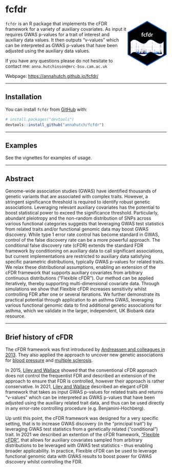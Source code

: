 
<!-- README.md is generated from README.Rmd. Please edit that file -->

# fcfdr

<img src="man/figures/logo.png" align="right" />

`fcfdr` is an R package that implements the cFDR framework for a variety
of auxiliary covariates. As input it requires GWAS p-values for a trait
of interest and auxiliary data values. It then outputs “v-values” which
can be interpreted as GWAS p-values that have been adjusted using the
auxiliary data values.

If you have any questions please do not hesitate to contact me:
`anna.hutchinson@mrc-bsu.cam.ac.uk`

Webpage: <https://annahutch.github.io/fcfdr/>

-----

## Installation

You can install `fcfdr` from [GitHub](https://github.com/) with:

``` r
# install.packages("devtools")
devtools::install_github("annahutch/fcfdr")
```

-----

## Examples

See the vignettes for examples of usage.

-----

## Abstract

Genome-wide association studies (GWAS) have identified thousands of
genetic variants that are associated with complex traits. However, a
stringent significance threshold is required to identify robust genetic
associations. Leveraging relevant auxiliary covariates has the potential
to boost statistical power to exceed the significance threshold.
Particularly, abundant pleiotropy and the non-random distribution of
SNPs across various functional categories suggests that leveraging GWAS
test statistics from related traits and/or functional genomic data may
boost GWAS discovery. While type 1 error rate control has become
standard in GWAS, control of the false discovery rate can be a more
powerful approach. The conditional false discovery rate (cFDR) extends
the standard FDR framework by conditioning on auxiliary data to call
significant associations, but current implementations are restricted to
auxiliary data satisfying specific parametric distributions, typically
GWAS p-values for related traits. We relax these distributional
assumptions, enabling an extension of the cFDR framework that supports
auxiliary covariates from arbitrary continuous distributions (“Flexible
cFDR”). Our method can be applied iteratively, thereby supporting
multi-dimensional covariate data. Through simulations we show that
Flexible cFDR increases sensitivity whilst controlling FDR after one or
several iterations. We further demonstrate its practical potential
through application to an asthma GWAS, leveraging various functional
genomic data to find additional genetic associations for asthma, which
we validate in the larger, independent, UK Biobank data resource.

-----

## Brief history of cFDR

The cFDR framework was first introduced by [Andreassen and colleagues
in 2013](https://doi.org/10.1371/journal.pgen.1003455). They also
applied the approach to uncover new genetic associations for [blood
pressure](https://doi.org/10.1161/HYPERTENSIONAHA.113.02077) and
[multiple sclerosis](https://doi.org/10.1038/mp.2013.195).

In 2015, [Liley and
Wallace](https://doi.org/10.1371/journal.pgen.1004926) showed that the
conventional cFDR approach does not control the frequentist FDR and
described an extension of the approach to ensure that FDR is controlled,
however their approach is rather conservative. In 2021, [Liley and
Wallace](https://doi.org/10.1002/bimj.201900254) described an elegant
cFDR framework that takes as input GWAS p-values for related traits and
returns “v-values” which can be interpreted as GWAS p-values that have
been adjusted using the auxiliary related trait data, and thus can be
used directly in any error-rate controlling procedure
(e.g. Benjamini-Hochberg).

Up until this point, the cFDR framework was designed for a very specific
setting, that is to increase GWAS discovery (in the “principal trait”)
by leveraging GWAS test statistics from a genetically related
(“conditional”) trait. In 2021 we described an extention of the cFDR
framework, [“Flexible cFDR”](https://doi.org/10.1101/2020.12.04.411710),
that allows for auxiliary covariates sampled from arbitrary
distributions to be leveraged with GWAS test statistics - thus enabling
broader applicability. In practice, Flexible cFDR can be used to
leverage functional genomic data with GWAS results to boost power for
GWAS discovery whilst controlling the FDR.

